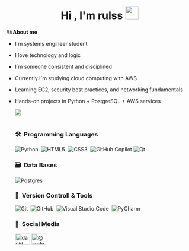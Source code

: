 <h1 align="center"><b>Hi , I'm rulss </b><img src="https://media.giphy.com/media/hvRJCLFzcasrR4ia7z/giphy.gif" width="35"></h1>

##**About me**

- I´m systems engineer student
- I love technology and logic
- I´m someone consistent and disciplined
- Currently I´m studying cloud computing with AWS
- Learning EC2, security best practices, and networking fundamentals
- Hands-on projects in Python + PostgreSQL + AWS services 

  <img src="https://user-images.githubusercontent.com/73097560/115834477-dbab4500-a447-11eb-908a-139a6edaec5c.gif"><br><br>

  ### 🛠 &nbsp;Programming Languages
  ![Python](https://img.shields.io/badge/python-3670A0?style=for-the-badge&logo=python&logoColor=ffdd54)&nbsp;
  ![HTML5](https://img.shields.io/badge/html5-%23E34F26.svg?style=for-the-badge&logo=html5&logoColor=white)&nbsp;
  ![CSS3](https://img.shields.io/badge/css3-%231572B6.svg?style=for-the-badge&logo=css3&logoColor=white)&nbsp;
  ![GitHub Copilot](https://img.shields.io/badge/github_copilot-8957E5?style=for-the-badge&logo=github-copilot&logoColor=white)
  ![Qt](https://img.shields.io/badge/Qt-%23217346.svg?style=for-the-badge&logo=Qt&logoColor=white)


  ### 🗃 &nbsp;Data Bases

  ![Postgres](https://img.shields.io/badge/postgres-%23316192.svg?style=for-the-badge&logo=postgresql&logoColor=white)&nbsp;

  ### 🧰 &nbsp;Version Controll & Tools
  ![Git](https://img.shields.io/badge/git-%23F05033.svg?style=for-the-badge&logo=git&logoColor=white)&nbsp;
  ![GitHub](https://img.shields.io/badge/github-%23121011.svg?style=for-the-badge&logo=github&logoColor=white)&nbsp;
  ![Visual Studio Code](https://img.shields.io/badge/Visual%20Studio%20Code-0078d7.svg?style=for-the-badge&logo=visual-studio-code&logoColor=white)&nbsp;
  ![PyCharm](https://img.shields.io/badge/pycharm-143?style=for-the-badge&logo=pycharm&logoColor=black&color=black&labelColor=green)

   ### 📡 &nbsp;Social Media

  <a href="https://www.linkedin.com/in/mariano-picco-toledo-782a651b9/" target="blank"><img align="center" src="https://raw.githubusercontent.com/rahuldkjain/github-profile-readme-generator/master/src/images/icons/Social/linked-in-alt.svg" alt="david mendoza ramos" height="30" width="40" /></a>
  <a href="https://x.com/rulss30" target="blank"><img align="center" src="https://raw.githubusercontent.com/rahuldkjain/github-profile-readme-generator/master/src/images/icons/Social/twitter.svg" alt="@andermendoza" height="30" width="40" /></a>

  
 
  
